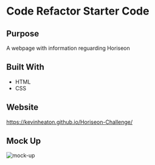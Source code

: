 # Code Refactor Starter Code

## Purpose
A webpage with information reguarding Horiseon

## Built With
* HTML
* CSS

## Website
https://kevinheaton.github.io/Horiseon-Challenge/

## Mock Up
![mock-up](https://user-images.githubusercontent.com/98269245/152650806-1f224ef7-ab33-494e-9459-6b64bf7024d6.png)
